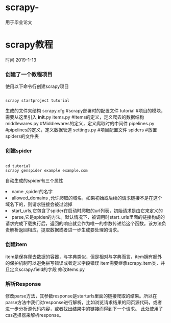 # scrapy-
用于毕业论文

scrapy教程
=========
时间 2019-1-13

### 创建了一个教程项目 

使用以下命令行创建scrapy项目
<pre><code>
scrapy startproject tutorial
</code></pre>
生成的文件夹结构
scrapy.cfg  #scrapy部署时的配置文件
tutorial    #项目的模块，需要从这里引入
__init__.py
items.py    #Items的定义，定义爬去的数据结构
middlewares.py   #Middlewares的定义，定义爬取时的中间件
pipelines.py     #pipelines的定义，定义数据管道
settings.py      #项目配置文件
spiders        #放置spiders的文件夹

### 创建spider
<pre><code>
cd tutorial
scrapy genspider example example.com
</code></pre>

自动生成的spider有三个属性
<li>name ,spider的名字</li>
<li>allowed_domains ,允许爬取的域名，如果初始或后续的请求链接不是在这个域名下的，则请求链接会被过滤掉</li>
<li>start_urls,它包含了spider在启动时爬取的url列表，初始请求是由它来定义的</li>
<li>parse,它是spider的方法。默认情况下，被调用时start_urls里面的链接构成的请求完成下载执行后，返回的响应就会作为唯一的参数传递给这个函数。该方法负责解析返回相应，提取数据或者进一步生成要处理的请求。




### 创建item
item是保存爬去数据的容器，与字典类似，但是相对与字典而言，item拥有额外的保护机制可以避免拼写错误或者定义字段错误
item需要继承scrapy.item类，并且定义scrapy.field的字段
修改items.py

### 解析Response
修改parse方法，其参数response是starturls里面的链接爬取的结果。所以在parse方法中我们对response进行解析，比如浏览请求结果的网页源代码，或者进一步分析源代码内容，或者找出结果中的链接而得到下一个请求。
此处使用了css选择器来解析response。

